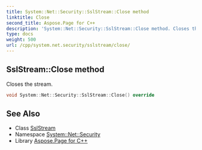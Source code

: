 ```yaml
---
title: System::Net::Security::SslStream::Close method
linktitle: Close
second_title: Aspose.Page for C++
description: 'System::Net::Security::SslStream::Close method. Closes the stream in C++.'
type: docs
weight: 500
url: /cpp/system.net.security/sslstream/close/
---
```

## SslStream::Close method


Closes the stream.

```cpp
void System::Net::Security::SslStream::Close() override
```

## See Also

* Class [SslStream](../)
* Namespace [System::Net::Security](../../)
* Library [Aspose.Page for C++](../../../)
